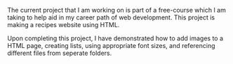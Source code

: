The current project that I am working on is part of a free-course which I am taking to help aid in my career path of web development. This project is making a recipes website using HTML.

Upon completing this project, I have demonstrated how to add images to a HTML page, creating lists, using appropriate font sizes, and referencing different files from seperate folders.